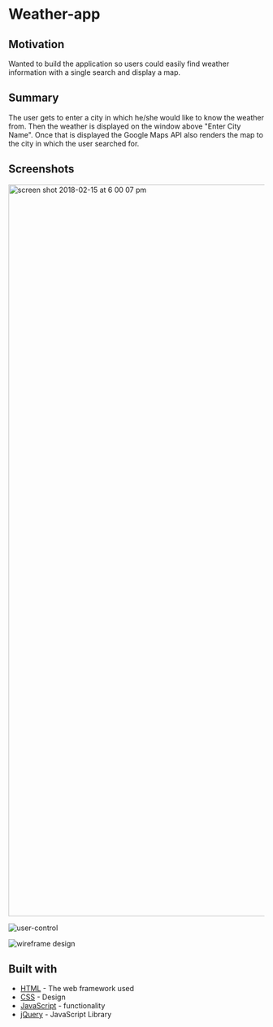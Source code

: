 # Weather-app

## Motivation
Wanted to build the application so users could easily find weather information with a single search and display a map.

## Summary
The user gets to enter a city in which he/she would like to know the weather from. Then the weather is displayed on the window above "Enter City Name". Once that is displayed the Google Maps API also renders the map to the city in which the user searched for. 

## Screenshots
<img width="1439" alt="screen shot 2018-02-15 at 6 00 07 pm" src="https://user-images.githubusercontent.com/33261886/36290614-083a5564-127b-11e8-9473-488c299d88d2.png">

![user-control](https://user-images.githubusercontent.com/33261886/36290700-8a54c322-127b-11e8-8983-b079289bebff.jpg)

![wireframe design](https://user-images.githubusercontent.com/33261886/36290705-8ea9544c-127b-11e8-8483-13451c41884b.jpg)

## Built with
* [HTML](https://html.com/) - The web framework used
* [CSS](https://developer.mozilla.org/en-US/docs/Web/CSS) - Design
* [JavaScript](https://developer.mozilla.org/en-US/docs/Web/JavaScript) - functionality
* [jQuery](https://jquery.com/) - JavaScript Library
